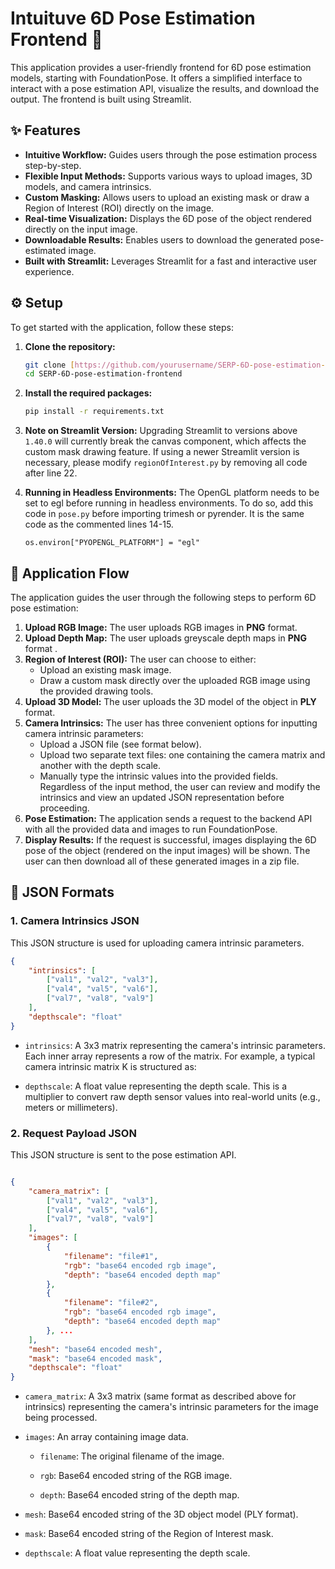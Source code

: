 # Intuituve 6D Pose Estimation Frontend 🚀

This application provides a user-friendly frontend for 6D pose estimation models, starting with FoundationPose. It offers a simplified interface to interact with a pose estimation API, visualize the results, and download the output. The frontend is built using Streamlit.

## ✨ Features

* **Intuitive Workflow:** Guides users through the pose estimation process step-by-step.
* **Flexible Input Methods:** Supports various ways to upload images, 3D models, and camera intrinsics.
* **Custom Masking:** Allows users to upload an existing mask or draw a Region of Interest (ROI) directly on the image.
* **Real-time Visualization:** Displays the 6D pose of the object rendered directly on the input image.
* **Downloadable Results:** Enables users to download the generated pose-estimated image.
* **Built with Streamlit:** Leverages Streamlit for a fast and interactive user experience.

## ⚙️ Setup

To get started with the application, follow these steps:

1.  **Clone the repository:**
    ```bash
    git clone [https://github.com/yourusername/SERP-6D-pose-estimation-frontend.git](https://github.com/yourusername/SERP-6D-pose-estimation-frontend.git)
    cd SERP-6D-pose-estimation-frontend
    ```
2.  **Install the required packages:**
    ```bash
    pip install -r requirements.txt
    ```

3. **Note on Streamlit Version:**
Upgrading Streamlit to versions above `1.40.0` will currently break the canvas component, which affects the custom mask drawing feature. If using a newer Streamlit version is necessary, please modify `regionOfInterest.py` by removing all code after line 22.

4. **Running in Headless Environments:**
The OpenGL platform needs to be set to egl before running in headless environments. To do so, add this code in `pose.py` before importing trimesh or pyrender. It is the same code as the commented lines 14-15.
    ```import os
    os.environ["PYOPENGL_PLATFORM"] = "egl"
    ```

## 🚀 Application Flow

The application guides the user through the following steps to perform 6D pose estimation:

1.  **Upload RGB Image:** The user uploads RGB images in **PNG** format.
2.  **Upload Depth Map:** The user uploads greyscale depth maps in **PNG** format .
3.  **Region of Interest (ROI):** The user can choose to either:
    * Upload an existing mask image.
    * Draw a custom mask directly over the uploaded RGB image using the provided drawing tools.
4.  **Upload 3D Model:** The user uploads the 3D model of the object in **PLY** format.
5.  **Camera Intrinsics:** The user has three convenient options for inputting camera intrinsic parameters:
    * Upload a JSON file (see format below).
    * Upload two separate text files: one containing the camera matrix and another with the depth scale.
    * Manually type the intrinsic values into the provided fields.
    Regardless of the input method, the user can review and modify the intrinsics and view an updated JSON representation before proceeding.
6.  **Pose Estimation:** The application sends a request to the backend API with all the provided data and images to run FoundationPose.
7.  **Display Results:** If the request is successful, images displaying the 6D pose of the object (rendered on the input images) will be shown. The user can then download all of these generated images in a zip file.

## 📄 JSON Formats

### 1. Camera Intrinsics JSON

This JSON structure is used for uploading camera intrinsic parameters.

```json
{
    "intrinsics": [
        ["val1", "val2", "val3"],
        ["val4", "val5", "val6"],
        ["val7", "val8", "val9"]
    ],
    "depthscale": "float"
}
```
- ```intrinsics```: A 3x3 matrix representing the camera's intrinsic parameters. Each inner array represents a row of the matrix. For example, a typical camera intrinsic matrix K is structured as:

- ```depthscale```: A float value representing the depth scale. This is a multiplier to convert raw depth sensor values into real-world units (e.g., meters or millimeters).

### 2. Request Payload JSON

This JSON structure is sent to the pose estimation API.
```JSON

{
    "camera_matrix": [
        ["val1", "val2", "val3"],
        ["val4", "val5", "val6"],
        ["val7", "val8", "val9"]
    ],
    "images": [
        {
            "filename": "file#1",
            "rgb": "base64 encoded rgb image",
            "depth": "base64 encoded depth map"
        },
        {
            "filename": "file#2",
            "rgb": "base64 encoded rgb image",
            "depth": "base64 encoded depth map"
        }, ...
    ],
    "mesh": "base64 encoded mesh",
    "mask": "base64 encoded mask",
    "depthscale": "float"
}
```
- ```camera_matrix```: A 3x3 matrix (same format as described above for intrinsics) representing the camera's intrinsic parameters for the image being processed.

- ```images```: An array containing image data.

    - ```filename```: The original filename of the image.

    - ```rgb```: Base64 encoded string of the RGB image.

    - ```depth```: Base64 encoded string of the depth map.

- ```mesh```: Base64 encoded string of the 3D object model (PLY format).

- ```mask```: Base64 encoded string of the Region of Interest mask.

- ```depthscale```: A float value representing the depth scale.